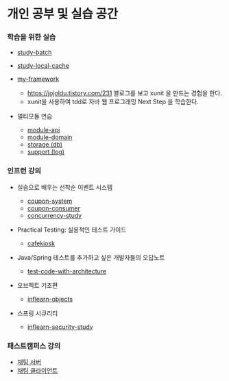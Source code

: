 # 개인 공부 및 실습 공간

### 학습을 위한 실습
- <a href='https://github.com/zzangoobrother/study-project/tree/master/study-batch' target='_blank' >study-batch</a>
- <a href='https://github.com/zzangoobrother/study-project/tree/master/study-local-cache' target='_blank' >study-local-cache</a>
- <a href='https://github.com/zzangoobrother/study-project/tree/master/my-framework' target='_blank' >my-framework</a>
  - https://jojoldu.tistory.com/231 블로그를 보고 xunit 을 만드는 경험을 한다.
  - xunit을 사용하여 tdd로 자바 웹 프로그래밍 Next Step 을 학습한다.
    
- 멀티모듈 연습
  - <a href='https://github.com/zzangoobrother/study-project/tree/master/module-api' target='_blank' >module-api</a>
  - <a href='https://github.com/zzangoobrother/study-project/tree/master/module-domain' target='_blank' >module-domain</a>
  - <a href='https://github.com/zzangoobrother/study-project/tree/master/storage' target='_blank' >storage (db)</a>
  - <a href='https://github.com/zzangoobrother/study-project/tree/master/support' target='_blank' >support (log)</a>

### 인프런 강의
- 실습으로 배우는 선착순 이벤트 시스템
  - <a href='https://github.com/zzangoobrother/study-project/tree/master/coupon-system' target='_blank' >coupon-system</a>
  - <a href='https://github.com/zzangoobrother/study-project/tree/master/coupon-consumer' target='_blank' >coupon-consumer</a>
  - <a href='https://github.com/zzangoobrother/study-project/tree/master/concurrency-study' target='_blank' >concurrency-study</a>
 
- Practical Testing: 실용적인 테스트 가이드
  - <a href='https://github.com/zzangoobrother/study-project/tree/master/cafekiosk' target='_blank' >cafekiosk</a>
 
- Java/Spring 테스트를 추가하고 싶은 개발자들의 오답노트
  - <a href='https://github.com/zzangoobrother/study-project/tree/master/test-code-with-architecture' target='_blank' >test-code-with-architecture</a>

- 오브젝트 기초편
  - <a href='https://github.com/zzangoobrother/study-project/tree/master/inflearn-objects' target='_blank' >inflearn-objects</a>

- 스프링 시큐리티
  - <a href='https://github.com/zzangoobrother/study-project/tree/master/inflearn-security-study' target='_blank' >inflearn-security-study</a>

### 패스트캠퍼스 강의
  - <a href='https://github.com/zzangoobrother/study-project/tree/master/chat-study' target='_blank' >채팅 서버</a>
  - <a href='https://github.com/zzangoobrother/study-project/tree/master/chat-client' target='_blank' >채팅 클라이언트</a>
